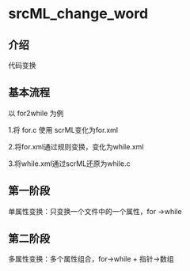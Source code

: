 # srcML_change_word

## 介绍

代码变换

## 基本流程

以 for2while 为例

1.将 for.c 使用 scrML变化为for.xml

2.将for.xml通过规则变换，变化为while.xml

3.将while.xml通过scrML还原为while.c


## 第一阶段

单属性变换：只变换一个文件中的一个属性，for ->while


## 第二阶段

多属性变换：多个属性组合，for->while + 指针->数组
